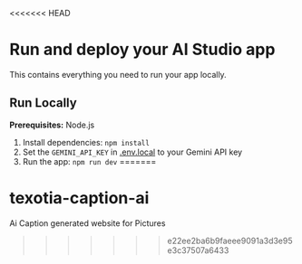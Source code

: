 <<<<<<< HEAD
# Run and deploy your AI Studio app

This contains everything you need to run your app locally.

## Run Locally

**Prerequisites:**  Node.js


1. Install dependencies:
   `npm install`
2. Set the `GEMINI_API_KEY` in [.env.local](.env.local) to your Gemini API key
3. Run the app:
   `npm run dev`
=======
# texotia-caption-ai
Ai Caption generated website for Pictures 
>>>>>>> e22ee2ba6b9faeee9091a3d3e95e3c37507a6433
